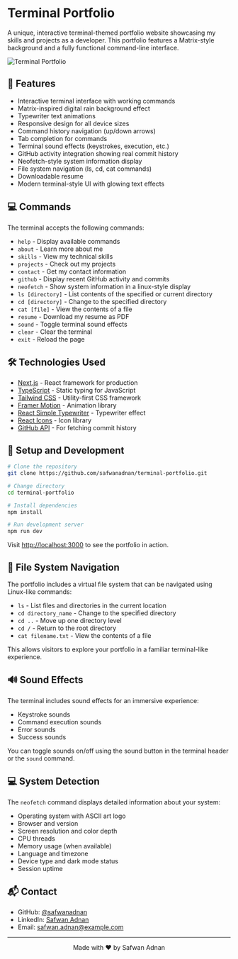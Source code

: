 # Terminal Portfolio

A unique, interactive terminal-themed portfolio website showcasing my skills and projects as a developer. This portfolio features a Matrix-style background and a fully functional command-line interface.

![Terminal Portfolio](https://example.com/terminal-portfolio-screenshot.png)

## 🚀 Features

- Interactive terminal interface with working commands
- Matrix-inspired digital rain background effect
- Typewriter text animations
- Responsive design for all device sizes
- Command history navigation (up/down arrows)
- Tab completion for commands
- Terminal sound effects (keystrokes, execution, etc.)
- GitHub activity integration showing real commit history
- Neofetch-style system information display
- File system navigation (ls, cd, cat commands)
- Downloadable resume
- Modern terminal-style UI with glowing text effects

## 💻 Commands

The terminal accepts the following commands:

- `help` - Display available commands
- `about` - Learn more about me
- `skills` - View my technical skills
- `projects` - Check out my projects
- `contact` - Get my contact information
- `github` - Display recent GitHub activity and commits
- `neofetch` - Show system information in a linux-style display
- `ls [directory]` - List contents of the specified or current directory
- `cd [directory]` - Change to the specified directory
- `cat [file]` - View the contents of a file
- `resume` - Download my resume as PDF
- `sound` - Toggle terminal sound effects
- `clear` - Clear the terminal
- `exit` - Reload the page

## 🛠️ Technologies Used

- [Next.js](https://nextjs.org/) - React framework for production
- [TypeScript](https://www.typescriptlang.org/) - Static typing for JavaScript
- [Tailwind CSS](https://tailwindcss.com/) - Utility-first CSS framework
- [Framer Motion](https://www.framer.com/motion/) - Animation library
- [React Simple Typewriter](https://www.npmjs.com/package/react-simple-typewriter) - Typewriter effect
- [React Icons](https://react-icons.github.io/react-icons/) - Icon library
- [GitHub API](https://docs.github.com/en/rest) - For fetching commit history

## 🔧 Setup and Development

```bash
# Clone the repository
git clone https://github.com/safwanadnan/terminal-portfolio.git

# Change directory
cd terminal-portfolio

# Install dependencies
npm install

# Run development server
npm run dev
```

Visit [http://localhost:3000](http://localhost:3000) to see the portfolio in action.

## 📂 File System Navigation

The portfolio includes a virtual file system that can be navigated using Linux-like commands:

- `ls` - List files and directories in the current location
- `cd directory_name` - Change to the specified directory
- `cd ..` - Move up one directory level
- `cd /` - Return to the root directory
- `cat filename.txt` - View the contents of a file

This allows visitors to explore your portfolio in a familiar terminal-like experience.

## 🔊 Sound Effects

The terminal includes sound effects for an immersive experience:
- Keystroke sounds
- Command execution sounds
- Error sounds
- Success sounds

You can toggle sounds on/off using the sound button in the terminal header or the `sound` command.

## 💻 System Detection

The `neofetch` command displays detailed information about your system:
- Operating system with ASCII art logo
- Browser and version
- Screen resolution and color depth
- CPU threads
- Memory usage (when available)
- Language and timezone
- Device type and dark mode status
- Session uptime

## 📬 Contact

- GitHub: [@safwanadnan](https://github.com/safwanadnan)
- LinkedIn: [Safwan Adnan](https://linkedin.com/in/safwanadnan)
- Email: safwan.adnan@example.com

---

<p align="center">
  Made with ❤️ by Safwan Adnan
</p>
